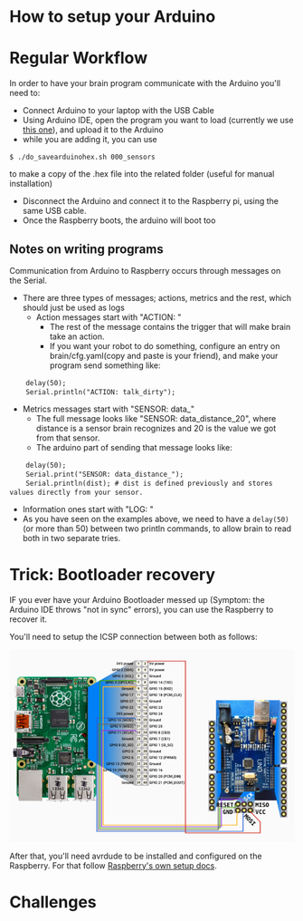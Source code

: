 # How to setup your Arduino

# Regular Workflow

In order to have your brain program communicate with the Arduino you'll need to:
- Connect Arduino to your laptop with the USB Cable
- Using Arduino IDE, open the program you want to load (currently we use [this one](https://github.com/angelalonso/robot/tree/master/arduino/000_sensors/000_sensors.ino)), and upload it to the Arduino
- while you are adding it, you can use 
```
$ ./do_savearduinohex.sh 000_sensors 
```
 to make a copy of the .hex file into the related folder (useful for manual installation)
- Disconnect the Arduino and connect it to the Raspberry pi, using the same USB cable.
- Once the Raspberry boots, the arduino will boot too

## Notes on writing programs
Communication from Arduino to Raspberry occurs through messages on the Serial.
- There are three types of messages; actions, metrics and the rest, which should just be used as logs  
  - Action messages start with "ACTION: "
    - The rest of the message contains the trigger that will make brain take an action.
    - If you want your robot to do something, configure an entry on brain/cfg.yaml(copy and paste is your friend), and make your program send something like:
```
    delay(50);
    Serial.println("ACTION: talk_dirty");
```
  - Metrics messages start with "SENSOR: data\_"
    - The full message looks like "SENSOR: data\_distance\_20", where distance is a sensor brain recognizes and 20 is the value we got from that sensor.
    - The arduino part of sending that message looks like:
```
    delay(50);
    Serial.print("SENSOR: data_distance_");
    Serial.println(dist); # dist is defined previously and stores values directly from your sensor.
```
  - Information ones start with "LOG: "
- As you have seen on the examples above, we need to have a ```delay(50)``` (or more than 50) between two println commands, to allow brain to read both in two separate tries.

# Trick: Bootloader recovery

IF you ever have your Arduino Bootloader messed up (Symptom: the Arduino IDE throws "not in sync" errors), you can use the Raspberry to recover it.

You'll need to setup the ICSP connection between both as follows:

![ICSP connection](../img/diagram.ICSP.png)

After that, you'll need avrdude to be installed and configured on the Raspberry. For that follow [Raspberry's own setup docs](./RASPBERRY.md).

# Challenges
